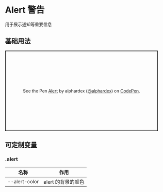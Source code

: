 # Alert 警告

用于展示通知等重要信息

## 基础用法

<p class="codepen" data-height="265" data-theme-id="dark" data-default-tab="html,result" data-user="alphardex" data-slug-hash="eYNbJNZ" style="height: 265px; box-sizing: border-box; display: flex; align-items: center; justify-content: center; border: 2px solid; margin: 1em 0; padding: 1em;" data-pen-title="Alert">
  <span>See the Pen <a href="https://codepen.io/alphardex/pen/eYNbJNZ">
  Alert</a> by alphardex (<a href="https://codepen.io/alphardex">@alphardex</a>)
  on <a href="https://codepen.io">CodePen</a>.</span>
</p>
<script async src="https://static.codepen.io/assets/embed/ei.js"></script>

## 可定制变量

### .alert

| 名称          | 作用               |
| ------------- | ------------------ |
| --alert-color | alert 的背景的颜色 |
